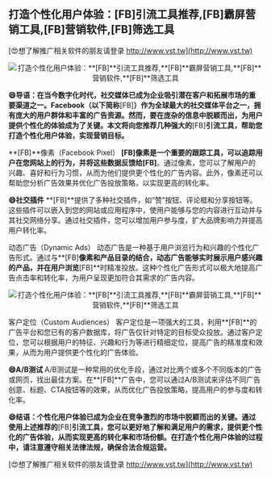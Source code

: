 ## **打造个性化用户体验：**[FB]**引流工具推荐,**[FB]**霸屏营销工具,**[FB]**营销软件,**[FB]**筛选工具**

[😍想了解推广相关软件的朋友请登录 http://www.vst.tw](http://www.vst.tw)

 <center><img src="https://vst.tw/MP4/tuiguang/png/8.png" alt="打造个性化用户体验：**[FB]**引流工具推荐,**[FB]**霸屏营销工具,**[FB]**营销软件,**[FB]**筛选工具"></center>

**😄导语：在当今数字化时代，社交媒体已成为企业吸引潜在客户和拓展市场的重要渠道之一。Facebook（以下简称**[FB]**）作为全球最大的社交媒体平台之一，拥有庞大的用户群体和丰富的广告资源。然而，要在庞杂的信息中脱颖而出，为用户提供个性化的体验成为了关键。本文将向您推荐几种强大的**[FB]**引流工具，帮助您打造个性化用户体验，实现营销目标。**

**[FB]**像素（Facebook Pixel）
**[FB]**像素是一个重要的跟踪工具，可以追踪用户在您网站上的行为，并将这些数据反馈给**[FB]**。通过像素，您可以了解用户的兴趣、喜好和行为习惯，从而为他们提供更个性化的广告内容。此外，像素还可以帮助您分析广告效果并优化广告投放策略，以实现更高的转化率。

**😄社交插件**
**[FB]**提供了多种社交插件，如“赞”按钮、评论框和分享按钮等。这些插件可以嵌入到您的网站或应用程序中，使用户能够与您的内容进行互动并与其社交网络分享。通过社交插件，您可以增加用户参与度，扩大品牌影响力并提高用户转化率。

动态广告（Dynamic Ads）
动态广告是一种基于用户浏览行为和兴趣的个性化广告形式。通过与**[FB]**像素和产品目录的结合，动态广告能够实时展示用户感兴趣的产品，并在用户浏览**[FB]**时精准投放。这种个性化广告形式可以极大地提高广告点击率和转化率，为用户呈现更加符合其需求的广告内容。

 <center><img src="https://vst.tw/MP4/tuiguang/png/2.png" alt="打造个性化用户体验：**[FB]**引流工具推荐,**[FB]**霸屏营销工具,**[FB]**营销软件,**[FB]**筛选工具"></center>

客户定位（Custom Audiences）
客户定位是一项强大的工具，利用**[FB]**的广告平台和您已有的客户数据库，将广告仅针对特定的目标受众投放。通过客户定位，您可以根据用户的特征、兴趣和行为等进行精细定位，提高广告的精准度和效果，从而为用户提供更个性化的广告体验。

**😄A/B测试**
A/B测试是一种常用的优化手段，通过对比两个或多个不同版本的广告或网页，找出最佳方案。在**[FB]**广告中，您可以通过A/B测试来评估不同广告创意、标题、CTA按钮等的效果，从而优化广告投放策略，提高用户的参与度和转化率。

**😄结语：个性化用户体验已成为企业在竞争激烈的市场中脱颖而出的关键。通过使用上述推荐的**[FB]**引流工具，您可以更好地了解和满足用户的需求，提供更个性化的广告体验，从而实现更高的转化率和市场份额。在打造个性化用户体验的过程中，请注意遵守相关法律法规，确保合法合规运营。**

[😍想了解推广相关软件的朋友请登录 http://www.vst.tw](http://www.vst.tw)



